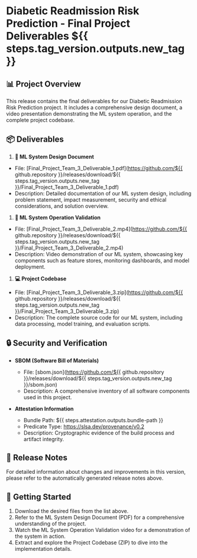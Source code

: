 # Diabetic Readmission Risk Prediction - Final Project Deliverables ${{ steps.tag_version.outputs.new_tag }}

## 📊 Project Overview

This release contains the final deliverables for our Diabetic Readmission Risk Prediction project. It includes a comprehensive design document, a video presentation demonstrating the ML system operation, and the complete project codebase.

## 📦 Deliverables

1. **📄 ML System Design Document**

- File: [Final_Project_Team_3_Deliverable_1.pdf](<https://github.com/${{> github.repository }}/releases/download/${{ steps.tag_version.outputs.new_tag }}/Final_Project_Team_3_Deliverable_1.pdf)
- Description: Detailed documentation of our ML system design, including problem statement, impact measurement, security and ethical considerations, and solution overview.

1. **🎥 ML System Operation Validation**

- File: [Final_Project_Team_3_Deliverable_2.mp4](<https://github.com/${{> github.repository }}/releases/download/${{ steps.tag_version.outputs.new_tag }}/Final_Project_Team_3_Deliverable_2.mp4)
- Description: Video demonstration of our ML system, showcasing key components such as feature stores, monitoring dashboards, and model deployment.

1. **💻 Project Codebase**

- File: [Final_Project_Team_3_Deliverable_3.zip](<https://github.com/${{> github.repository }}/releases/download/${{ steps.tag_version.outputs.new_tag }}/Final_Project_Team_3_Deliverable_3.zip)
- Description: The complete source code for our ML system, including data processing, model training, and evaluation scripts.

## 🔒 Security and Verification

- **SBOM (Software Bill of Materials)**
  - File: [sbom.json](<https://github.com/${{> github.repository }}/releases/download/${{ steps.tag_version.outputs.new_tag }}/sbom.json)
  - Description: A comprehensive inventory of all software components used in this project.

- **Attestation Information**
  - Bundle Path: ${{ steps.attestation.outputs.bundle-path }}
  - Predicate Type: <https://slsa.dev/provenance/v0.2>
  - Description: Cryptographic evidence of the build process and artifact integrity.

## 📝 Release Notes

For detailed information about changes and improvements in this version, please refer to the automatically generated release notes above.

## 🚀 Getting Started

1. Download the desired files from the list above.
2. Refer to the ML System Design Document (PDF) for a comprehensive understanding of the project.
3. Watch the ML System Operation Validation video for a demonstration of the system in action.
4. Extract and explore the Project Codebase (ZIP) to dive into the implementation details.
